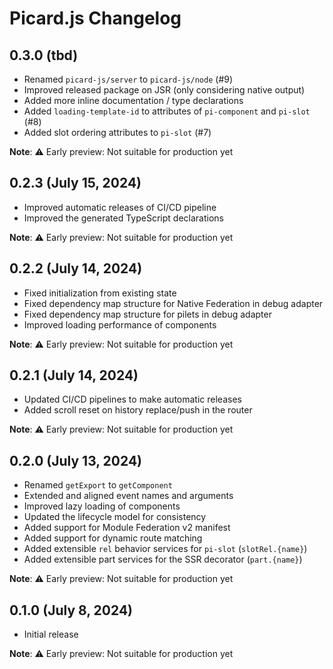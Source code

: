 # Picard.js Changelog

## 0.3.0 (tbd)

- Renamed `picard-js/server` to `picard-js/node` (#9)
- Improved released package on JSR (only considering native output)
- Added more inline documentation / type declarations
- Added `loading-template-id` to attributes of `pi-component` and `pi-slot` (#8)
- Added slot ordering attributes to `pi-slot` (#7)

**Note**: ⚠️ Early preview: Not suitable for production yet

## 0.2.3 (July 15, 2024)

- Improved automatic releases of CI/CD pipeline
- Improved the generated TypeScript declarations

**Note**: ⚠️ Early preview: Not suitable for production yet

## 0.2.2 (July 14, 2024)

- Fixed initialization from existing state
- Fixed dependency map structure for Native Federation in debug adapter
- Fixed dependency map structure for pilets in debug adapter
- Improved loading performance of components

**Note**: ⚠️ Early preview: Not suitable for production yet

## 0.2.1 (July 14, 2024)

- Updated CI/CD pipelines to make automatic releases
- Added scroll reset on history replace/push in the router

**Note**: ⚠️ Early preview: Not suitable for production yet

## 0.2.0 (July 13, 2024)

- Renamed `getExport` to `getComponent`
- Extended and aligned event names and arguments
- Improved lazy loading of components
- Updated the lifecycle model for consistency
- Added support for Module Federation v2 manifest
- Added support for dynamic route matching
- Added extensible `rel` behavior services for `pi-slot` (`slotRel.{name}`)
- Added extensible part services for the SSR decorator (`part.{name}`)

**Note**: ⚠️ Early preview: Not suitable for production yet

## 0.1.0 (July 8, 2024)

- Initial release

**Note**: ⚠️ Early preview: Not suitable for production yet
